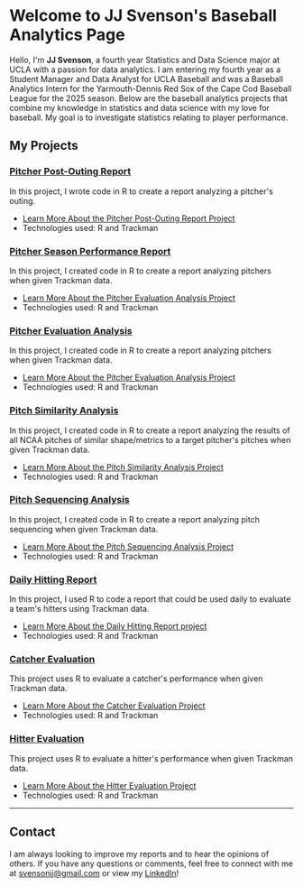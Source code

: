 # Welcome to JJ Svenson's Baseball Analytics Page

Hello, I'm **JJ Svenson**, a fourth year Statistics and Data Science major at UCLA with a passion for data analytics. I am entering my fourth year as a Student Manager and Data Analyst for UCLA Baseball and was a Baseball Analytics Intern for the Yarmouth-Dennis Red Sox of the Cape Cod Baseball League for the 2025 season. Below are the baseball analytics projects that combine my knowledge in statistics and data science with my love for baseball. My goal is to investigate statistics relating to player performance.


## My Projects

### [Pitcher Post-Outing Report](postgame.md)
In this project, I wrote code in R to create a report analyzing a pitcher's outing.

- [Learn More About the Pitcher Post-Outing Report Project](postgame.md)
- Technologies used: R and Trackman

### [Pitcher Season Performance Report](seasonperformancereport.md)
In this project, I created code in R to create a report analyzing pitchers when given Trackman data.

- [Learn More About the Pitcher Evaluation Analysis Project](seasonperformancereport.md)
- Technologies used: R and Trackman

### [Pitcher Evaluation Analysis](pitchereval.md)
In this project, I created code in R to create a report analyzing pitchers when given Trackman data.

- [Learn More About the Pitcher Evaluation Analysis Project](pitchereval.md)
- Technologies used: R and Trackman

### [Pitch Similarity Analysis](similarity.md)
In this project, I created code in R to create a report analyzing the results of all NCAA pitches of similar shape/metrics to a target pitcher's pitches when given Trackman data.

- [Learn More About the Pitch Similarity Analysis Project](similarity.md)
- Technologies used: R and Trackman

### [Pitch Sequencing Analysis](sequencing.md)
In this project, I created code in R to create a report analyzing pitch sequencing when given Trackman data.

- [Learn More About the Pitch Sequencing Analysis Project](sequencing.md)
- Technologies used: R and Trackman

### [Daily Hitting Report](dailyhittingreport.md)
In this project, I used R to code a report that could be used daily to evaluate a team's hitters using Trackman data.

- [Learn More About the Daily Hitting Report project](dailyhittingreport.md)
- Technologies used: R and Trackman

### [Catcher Evaluation](catching.md)
This project uses R to evaluate a catcher's performance when given Trackman data.

- [Learn More About the Catcher Evaluation Project](catching.md)
- Technologies used: R and Trackman

### [Hitter Evaluation](hitting.md)
This project uses R to evaluate a hitter's performance when given Trackman data.

- [Learn More About the Hitter Evaluation Project](hitting.md)
- Technologies used: R and Trackman

---

## Contact

I am always looking to improve my reports and to hear the opinions of others. If you have any questions or comments, feel free to connect with me at [svensonjj@gmail.com](mailto:svensonjj@gmail.com) or view my [LinkedIn](https://www.linkedin.com/in/john-jj-svenson/)!
